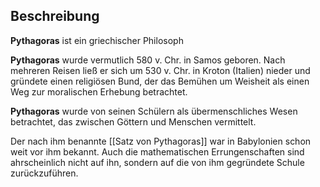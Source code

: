 ## Beschreibung
**Pythagoras** ist ein griechischer Philosoph

**Pythagoras** wurde vermutlich 580 v. Chr. in Samos geboren.
Nach mehreren Reisen ließ er sich um 530 v. Chr. in Kroton (Italien) nieder und
gründete einen religiösen Bund, der das Bemühen um Weisheit als einen Weg zur moralischen Erhebung betrachtet.

**Pythagoras** wurde von seinen Schülern als übermenschliches Wesen betrachtet, das zwischen Göttern und Menschen vermittelt.

Der nach ihm benannte [[Satz von Pythagoras]] war in Babylonien schon weit vor ihm bekannt.
Auch die mathematischen Errungenschaften sind ahrscheinlich nicht auf ihn, sondern auf die von ihm gegründete Schule zurückzuführen.